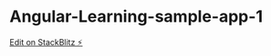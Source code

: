 # Angular-Learning-sample-app-1

[Edit on StackBlitz ⚡️](https://stackblitz.com/edit/stackblitz-starters-acmshv)